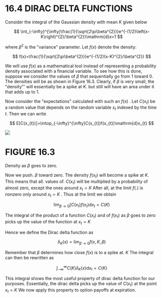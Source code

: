 # 16.4 DIRAC DELTA FUNCTIONS  

Consider the integral of the Gaussian density with mean $K$ given below  

$$
\int_{-\infty}^{\infty}\frac{1}{\sqrt{2\pi\beta^{2}}}e^{-(1/2)\left(x-K\right)^{2}/\beta^{2}}\mathrm{d}x=1
$$  

where $\beta^{2}$ is the "variance" parameter. Let $f(x)$ denote the density:  

$$
f(x)=\frac{1}{\sqrt{2\pi\beta^{2}}}e^{-(1/2)(x-K)^{2}/\beta^{2}}
$$  

We will use $f(x)$ as a mathematical tool instead of representing a probability density associated with a financial variable. To see how this is done, suppose we consider the values of $\beta$ that sequentially go from 1 toward 0. The densities will be as shown in Figure 16.3. Clearly, if $\beta$ is very small, the "density"' will essentially be a spike at $K.$ but still will have an area under it that adds up to 1.  

Now consider the "expectations" calculated with such an $f(x)$ . Let $C(x_{t})$ be a random value that depends on the random variable $x_{t}$ indexed by the time $t.$ Then we can write  

$$
E[C(x_{t})]=\intop_{-\infty}^{\infty}C(x_{t})f(x_{t})\mathrm{d}x_{t}
$$  

![](images/b18d7e4ec23a581d1da4c2ea6f62047e3d4e8f14dcd5ba05486604b42b623326.jpg)  

# FIGURE 16.3  

Density as $\beta$ goes to zero.  

Now we push. $\beta$ toward zero. The density $f(x_{t})$ will become a spike at $K.$ This means that all. values of. $C(x_{t})$ will be multiplied by a probability of almost zero, except the ones around $x_{t}=K$ After all, at the limit $f(.)$ is nonzero only around $x_{t}=K$ . Thus at the limit we obtain  

$$
\operatorname*{lim}_{\beta\to0}\int C(x_{t})f(x_{t})\mathrm{d}x_{t}=C(K)
$$  

The integral of the product of a function $C(x_{t})$ and of $f(x_{t})$ as $\beta$ goes to zero picks up the value of the function at $x_{t}=K$  

Hence we define the Dirac delta function as  

$$
\delta_{K}(x)=\operatorname*{lim}_{\beta\to0}f(x,K,\beta)
$$  

Remember that $\beta$ determines how close $f(x)$ is to a spike at. $K$ The integral can then be rewritten as  

$$
\int_{-\infty}^{\infty}C(K)\delta_{K}(x)\mathrm{d}x_{t}=C(K)
$$  

This integral shows the most useful property of dirac delta function for our purposes. Essentially, the dirac delta picks up the value of $C(x_{t})$ at the point $x_{t}=K$ We now apply this property to option payoffs at expiration.  
